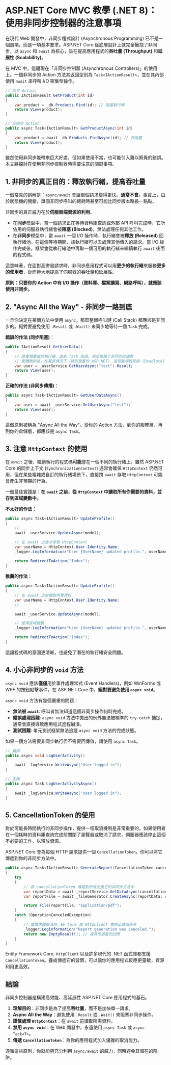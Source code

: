 # ASP.NET Core MVC 教學 (.NET 8)：使用非同步控制器的注意事項

在現代 Web 開發中，非同步程式設計 (Asynchronous Programming) 已不是一個選項，而是一項基本要求。ASP.NET Core 從底層設計上就完全擁抱了非同步，以 `async` 和 `await` 為核心，旨在提高應用程式的**吞吐量 (Throughput)** 和**延展性 (Scalability)**。

在 MVC 中，這體現在「非同步控制器 (Asynchronous Controllers)」的使用上。一個非同步的 Action 方法其返回型別為 `Task<IActionResult>`，並在其內部使用 `await` 來呼叫 I/O 密集型操作。

```csharp
// 同步 Action
public IActionResult GetProduct(int id)
{
    var product = _db.Products.Find(id); // 阻塞執行緒
    return View(product);
}

// 非同步 Action
public async Task<IActionResult> GetProductAsync(int id)
{
    var product = await _db.Products.FindAsync(id); // 非阻塞
    return View(product);
}
```

雖然使用非同步能帶來巨大好處，但如果使用不當，也可能引入難以察覺的錯誤。本文將探討在使用非同步控制器時需要注意的關鍵事項。

## 1. 非同步的真正目的：釋放執行緒，提高吞吐量

一個常見的誤解是：`async/await` 會讓單個請求變得更快。**通常不會**。事實上，由於狀態機的開銷，單個非同步呼叫的總耗時甚至可能比同步版本略長一點點。

非同步的真正威力在於**伺服器端資源的利用**。

*   在**同步**模型中，當一個請求正在等待資料庫查詢或外部 API 呼叫完成時，它所佔用的伺服器執行緒會被**阻塞 (Blocked)**，無法處理任何其他工作。
*   在**非同步**模型中，當 `await` 一個 I/O 操作時，執行緒會被**釋放 (Released)** 回執行緒池。在這個等待期間，該執行緒可以去處理其他傳入的請求。當 I/O 操作完成後，框架會從執行緒池中再取一個可用的執行緒來繼續執行 `await` 後面的程式碼。

這意味著，在面對高併發請求時，非同步應用程式可以用**更少的執行緒**來服務**更多的使用者**，從而極大地提高了伺服器的吞吐量和延展性。

**原則：只要你的 Action 中有 I/O 操作（資料庫、檔案讀寫、網路呼叫），就應該使用非同步。**

## 2. "Async All the Way" - 非同步一路到底

一旦你決定在某個方法中使用 `async`，那麼整個呼叫鏈 (Call Stack) 都應該是非同步的。絕對要避免使用 `.Result` 或 `.Wait()` 來同步地等待一個 `Task` 完成。

**錯誤的作法 (同步阻塞)**：
```csharp
public IActionResult GetUserData()
{
    // 這會阻塞當前執行緒，直到 Task 完成，完全抵銷了非同步的優勢
    // 更糟糕的是，在某些情況下（特別是舊的 ASP.NET），這可能導致死結 (Deadlock)
    var user = _userService.GetUserAsync("test").Result; 
    return View(user);
}
```

**正確的作法 (非同步傳播)**：
```csharp
public async Task<IActionResult> GetUserDataAsync()
{
    var user = await _userService.GetUserAsync("test");
    return View(user);
}
```
這個原則被稱為 "Async All the Way"。從你的 Action 方法，到你的服務層，再到你的倉儲層，都應該是 `async Task`。

## 3. 注意 `HttpContext` 的使用

在 `await` 之後，繼續執行的程式碼**可能**會在一個不同的執行緒上。雖然 ASP.NET Core 的同步上下文 (`SynchronizationContext`) 通常會確保 `HttpContext` 仍然可用，但在某些複雜或自訂的執行緒場景下，直接跨 `await` 存取 `HttpContext` 可能會產生非預期的行為。

一個最佳實踐是：**在 `await` 之前，從 `HttpContext` 中讀取所有你需要的資料，並存到區域變數中。**

**不太好的作法：**
```csharp
public async Task<IActionResult> UpdateProfile()
{
    // ...
    await _userService.UpdateAsync(model);

    // 在 await 之後才存取 HttpContext
    var userName = HttpContext.User.Identity.Name; 
    _logger.LogInformation("User {UserName} updated profile.", userName);
    
    return RedirectToAction("Index");
}
```

**推薦的作法：**
```csharp
public async Task<IActionResult> UpdateProfile()
{
    // 在 await 之前讀取所需資料
    var userName = HttpContext.User.Identity.Name; 
    // ...

    await _userService.UpdateAsync(model);

    // 使用區域變數
    _logger.LogInformation("User {UserName} updated profile.", userName);

    return RedirectToAction("Index");
}
```
這讓程式碼的意圖更清晰，也避免了潛在的執行緒安全問題。

## 4. 小心非同步的 `void` 方法

`async void` 應該**僅僅**用於事件處理常式 (Event Handlers)，例如 WinForms 或 WPF 的按鈕點擊事件。在 ASP.NET Core 中，**絕對要避免使用 `async void`**。

`async void` 方法有幾個嚴重的問題：
*   **無法被 `await`**: 呼叫者無法知道這個非同步操作何時完成。
*   **錯誤處理困難**: `async void` 方法中拋出的例外無法被標準的 `try-catch` 捕捉，通常會直接導致應用程式進程崩潰。
*   **測試困難**: 單元測試框架無法追蹤 `async void` 方法的完成狀態。

如果一個方法需要非同步執行但不需要回傳值，請使用 `async Task`。

```csharp
// 錯誤
public async void LogUserActivity()
{
    await _logService.WriteAsync("User logged in");
}

// 正確
public async Task LogUserActivityAsync()
{
    await _logService.WriteAsync("User logged in");
}
```

## 5. CancellationToken 的使用

對於可能長時間執行的非同步操作，提供一個取消機制是非常重要的。如果使用者在一個耗時的資料庫查詢完成前關閉了瀏覽器或取消了請求，伺服器應該停止這個不必要的工作，以釋放資源。

ASP.NET Core 會為每個 HTTP 請求提供一個 `CancellationToken`。你可以將它傳遞到你的非同步方法中。

```csharp
public async Task<IActionResult> GenerateReport(CancellationToken cancellationToken)
{
    try
    {
        // 將 cancellationToken 傳遞到所有支援它的非同步方法中
        var reportData = await _reportService.GetDataAsync(cancellationToken);
        var reportFile = await _fileGenerator.CreateAsync(reportData, cancellationToken);

        return File(reportFile, "application/pdf");
    }
    catch (OperationCanceledException)
    {
        // 當請求被取消時，EF Core 或 HttpClient 會拋出這個例外
        _logger.LogInformation("Report generation was canceled.");
        return new EmptyResult(); // 或其他適當的回應
    }
}
```
Entity Framework Core, `HttpClient` 以及許多現代的 .NET 函式庫都支援 `CancellationToken`。養成傳遞它的習慣，可以讓你的應用程式反應更靈敏，資源利用更高效。

## 結論

非同步控制器是構建高效能、高延展性 ASP.NET Core 應用程式的基石。

1.  **理解目的**：非同步是為了提高**吞吐量**，而不是加快單一請求。
2.  **Async All the Way**：避免使用 `.Result` 或 `.Wait()` 來阻塞非同步操作。
3.  **謹慎處理 `HttpContext`**：在 `await` 前讀取所需資料。
4.  **禁用 `async void`**：在 Web 開發中，永遠使用 `async Task` 或 `async Task<T>`。
5.  **傳遞 `CancellationToken`**：為你的應用程式加入優雅的取消能力。

遵循這些原則，你就能夠充分利用 `async/await` 的威力，同時避免其潛在的陷阱。
